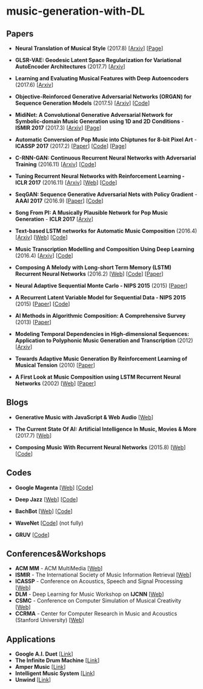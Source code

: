 # music-generation-with-DL

## Papers

- **Neural Translation of Musical Style** (2017.8) [[Arxiv](https://arxiv.org/abs/1708.03535)] [[Page](http://imanmalik.com/cs/2017/06/05/neural-style.html)]

- **GLSR-VAE: Geodesic Latent Space Regularization for Variational AutoEncoder Architectures** (2017.7) [[Arxiv](https://arxiv.org/abs/1707.04588)]

- **Learning and Evaluating Musical Features with Deep Autoencoders** (2017.6) [[Arxiv](https://arxiv.org/abs/1706.04486)]

- **Objective-Reinforced Generative Adversarial Networks (ORGAN) for Sequence Generation Models** (2017.5) [[Arxiv](https://arxiv.org/abs/1705.10843)] [[Code](https://github.com/gablg1/ORGAN)]

- **MidiNet: A Convolutional Generative Adversarial Network for Symbolic-domain Music Generation using 1D and 2D Conditions** - **ISMIR 2017** (2017.3) [[Arxiv](https://arxiv.org/abs/1703.10847)] [[Page](https://richardyang40148.github.io/TheBlog/midinet_arxiv_demo.html)] 

- **Automatic Conversion of Pop Music into Chiptunes for 8-bit Pixel Art** - **ICASSP 2017** (2017.2) [[Paper](http://mac.citi.sinica.edu.tw/~yang/pub/su17icassp_8bit.pdf)] [[Code](https://github.com/LemonATsu/pop-to-8bit)] [[Page](https://lemonatsu.github.io)]


- **C-RNN-GAN: Continuous Recurrent Neural Networks with Adversarial Training** (2016.11) [[Arxiv](https://arxiv.org/abs/1611.09904)] [[Code](https://github.com/olofmogren/c-rnn-gan)]

- **Tuning Recurrent Neural Networks with Reinforcement Learning - ICLR 2017** (2016.11) [[Arxiv](https://arxiv.org/abs/1611.02796)] [[Web](https://magenta.tensorflow.org/2016/11/09/tuning-recurrent-networks-with-reinforcement-learning)] [[Code](https://github.com/tensorflow/magenta/tree/master/magenta/models/rl_tuner)]

- **SeqGAN: Sequence Generative Adversarial Nets with Policy Gradient** - **AAAI 2017** (2016.9) [[Paper](http://www.aaai.org/ocs/index.php/AAAI/AAAI17/paper/download/14344/14489)] [[Code](https://github.com/LantaoYu/SeqGAN)]

- **Song From PI: A Musically Plausible Network for Pop Music Generation** - **ICLR 2017** [[Arxiv](https://arxiv.org/abs/1611.03477)]

- **Text-based LSTM networks for Automatic Music Composition** (2016.4) [[Arxiv](https://arxiv.org/abs/1604.05358#)] [[Web](https://keunwoochoi.wordpress.com/2016/02/23/lstmetallica/)] [[Code](https://github.com/keunwoochoi/LSTMetallica)]

- **Music Transcription Modelling and Composition Using Deep Learning** (2016.4) [[Arxiv](https://arxiv.org/abs/1604.08723)] [[Code](https://github.com/IraKorshunova/folk-rnn)]

- **Composing A Melody with Long-short Term Memory (LSTM) Recurrent Neural Networks** (2016.2) [[Web](http://konstilackner.github.io/LSTM-RNN-Melody-Composer-Website/)] [[Code](https://github.com/konstilackner/LSTM-RNN-Melody-Composer)] [[Paper](http://konstilackner.github.io/LSTM-RNN-Melody-Composer-Website/Thesis_final01.pdf)]

- **Neural Adaptive Sequential Monte Carlo - NIPS 2015** (2015) [[Paper](http://papers.nips.cc/paper/5961-neural-adaptive-sequential-monte-carlo.pdf)]

- **A Recurrent Latent Variable Model for Sequential Data - NIPS 2015** (2015) [[Paper](http://papers.nips.cc/paper/5653-a-recurrent-latent-variable-model-for-sequential-data.pdf)] [[Code](https://github.com/jych/nips2015_vrnn)]

- **AI Methods in Algorithmic Composition: A Comprehensive Survey** (2013) [[Paper](http://www.jair.org/media/3908/live-3908-7454-jair.pdf)]

- **Modeling Temporal Dependencies in High-dimensional Sequences: Application to Polyphonic Music Generation and Transcription** (2012) [[Arxiv](https://arxiv.org/abs/1206.6392)] 

- **Towards Adaptive Music Generation By Reinforcement Learning of Musical Tension** (2010) [[Paper](https://ccrma.stanford.edu/~slegroux/affect/pubs/SMC2010.pdf)]

- **A First Look at Music Composition using LSTM Recurrent Neural Networks** (2002) [[Web](http://www.iro.umontreal.ca/~eckdoug/blues/index.html)] [[Paper](http://www.iro.umontreal.ca/~eckdoug/blues/IDSIA-07-02.pdf)]

## Blogs

- **Generative Music with JavaScript & Web Audio** [[Web](https://teropa.info/generative-music-slides/)]

- **The Current State Of AI: Artificial Intelligence In Music, Movies & More** (2017.7) [[Web](http://www.hypebot.com/hypebot/2017/07/ai-today-the-current-state-of-artificial-intelligence.html)]
- **Composing Music With Recurrent Neural Networks** (2015.8) [[Web](http://www.hexahedria.com/2015/08/03/composing-music-with-recurrent-neural-networks/)] [[Code](https://github.com/hexahedria/biaxial-rnn-music-composition)]


## Codes

-  **Google Magenta** [[Web](https://magenta.tensorflow.org/welcome-to-magenta)] [[Code](https://github.com/tensorflow/magenta)] 

- **Deep Jazz**  [[Web](https://deepjazz.io/)] [[Code](https://deepjazz.io/)]

- **BachBot** [[Web](http://bachbot.com/)] [[Code](https://github.com/feynmanliang/bachbot/)]
- **WaveNet** [[Code](https://github.com/ibab/tensorflow-wavenet)] (not fully)
- **GRUV** [[Code](https://github.com/MattVitelli/GRUV)]

## Conferences&Workshops

- **ACM MM** - ACM MultiMedia [[Web](http://www.acmmm.org/2017)]
- **ISMIR** - The International Society of Music Information Retrieval [[Web](http://www.ismir.net/)]
- **ICASSP** - Conference on Acoustics, Speech and Signal Processing [[Web](http://www.ieee-icassp2017.org/)]
- **DLM** - Deep Learning for Music Workshop on **IJCNN**  [[Web](http://dorienherremans.com/dlm2017/)]
- **CSMC** - Conference on Computer Simulation of Musical  Creativity [[Web](https://csmc2016.wordpress.com/)]
- **CCRMA** - Center for Computer Research in Music and Acoustics (Stanford University) [[Web](https://ccrma.stanford.edu/)]

## Applications

- **Google A.I. Duet** [[Link](https://aiexperiments.withgoogle.com/ai-duet)]
- **The Infinite Drum Machine** [[Link](https://aiexperiments.withgoogle.com/drum-machine)]
- **Amper Music** [[Link](https://www.ampermusic.com/app#/)]
- **Intelligent Music System** [[Link](http://120.52.72.53/www.intelligentmusicsystems.com/c3pr90ntc0td/vid/tempo_shifting.mp4)]
- **Unwind** [[Link](http://unwind.ai)]
